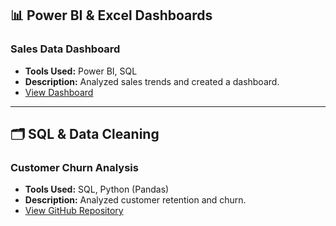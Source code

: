 ## 📊 Power BI & Excel Dashboards  
### **Sales Data Dashboard**  
- **Tools Used:** Power BI, SQL  
- **Description:** Analyzed sales trends and created a dashboard.  
- [View Dashboard](https://yourdashboardlink.com)  

---

## 🗂 SQL & Data Cleaning  
### **Customer Churn Analysis**  
- **Tools Used:** SQL, Python (Pandas)  
- **Description:** Analyzed customer retention and churn.  
- [View GitHub Repository](https://github.com/alimohamed805/project-link)
